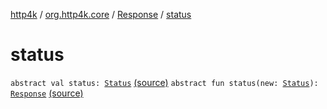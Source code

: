 [http4k](../../index.md) / [org.http4k.core](../index.md) / [Response](index.md) / [status](./status.md)

# status

`abstract val status: `[`Status`](../-status/index.md) [(source)](https://github.com/http4k/http4k/blob/master/http4k-core/src/main/kotlin/org/http4k/core/http.kt#L261)
`abstract fun status(new: `[`Status`](../-status/index.md)`): `[`Response`](index.md) [(source)](https://github.com/http4k/http4k/blob/master/http4k-core/src/main/kotlin/org/http4k/core/http.kt#L279)
